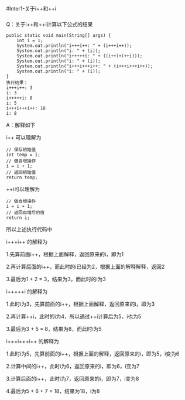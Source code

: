 #Inter1-关于i++和++i


###
Q：关于i++和++i计算以下公式的结果

```
public static void main(String[] args) {
    int i = 1;
    System.out.println("i+++i++: " + (i+++i++));
    System.out.println("i: " + (i));
    System.out.println("i+++++i: " + ((i++)+(++i)));
    System.out.println("i: " + (i));
    System.out.println("i+++i+++i++: " + (i+++i+++i++));
    System.out.println("i: " + (i));
}
执行结果：
i+++i++: 3
i: 3
i+++++i: 8
i: 5
i+++i+++i++: 18
i: 8
```
A：解释如下

i++ 可以理解为
```
// 保存初始值
int temp = i;
// 做自增操作
i = i + 1;
// 返回初始值
return temp;
```

++i可以理解为
```
// 做自增操作
i = i + 1;
// 返回自增后的值
return i;
```

所以上述执行代码中

i+++i++ 的解释为

1.先算前面i++，根据上面解释，返回原来的i，即为1

2.再计算后面的i++，而此时的i已经为2，根据上面的解释解释，返回2

3.最后为1 + 2 = 3，结果为3，而此时的i为3


i+++++i 的解释为

1.此时i为3，先算前面的i++，根据上面解释，返回原来的i，即为3

2.再计算++i，此时的i为4，所以通过++i计算后为5，i也为5

3.最后为3 + 5 = 8，结果为8，而此时i为5


i+++i+++i++ 的解释为

1.此时i为5，先算前面的i++，根据上面的解释，返回原来的i，即为5，i变为6

2.计算中间的i++，此时i为6，返回原来的i，即为6，i变为7

3.计算后面的i++，此时i为7，返回原来的i，即为7，i变为8

4.最后为5 + 6 + 7 = 18，结果为18，i为8
